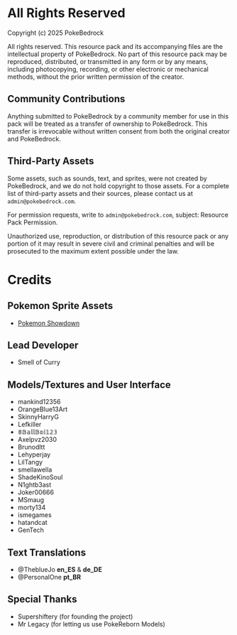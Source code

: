 # All Rights Reserved

Copyright (c) 2025 PokeBedrock

All rights reserved. This resource pack and its accompanying files are the intellectual property of PokeBedrock. No part of this resource pack may be reproduced, distributed, or transmitted in any form or by any means, including photocopying, recording, or other electronic or mechanical methods, without the prior written permission of the creator.

## Community Contributions

Anything submitted to PokeBedrock by a community member for use in this pack will be treated as a transfer of ownership to PokeBedrock. This transfer is irrevocable without written consent from both the original creator and PokeBedrock.

## Third-Party Assets

Some assets, such as sounds, text, and sprites, were not created by PokeBedrock, and we do not hold copyright to those assets. For a complete list of third-party assets and their sources, please contact us at `admin@pokebedrock.com`.

For permission requests, write to `admin@pokebedrock.com`, subject: Resource Pack Permission.

Unauthorized use, reproduction, or distribution of this resource pack or any portion of it may result in severe civil and criminal penalties and will be prosecuted to the maximum extent possible under the law.

# Credits

## Pokemon Sprite Assets

- [Pokemon Showdown](https://play.pokemonshowdown.com/sprites/pokemonicons-sheet.png)

## Lead Developer

- Smell of Curry

## Models/Textures and User Interface

- mankind12356
- OrangeBlue13Art
- SkinnyHarryG
- Lefkiller
- 𝟠𝔹𝕒𝕝𝕝𝔹𝕠𝕚𝟙𝟚𝟛
- Axelpvz2030
- Brunodltt
- Lehyperjay
- LilTangy
- smellawella
- ShadeKinoSoul
- N1ghtb3ast
- Joker00666
- MSmaug
- morty134
- ismegames
- hatandcat
- GenTech

## Text Translations

- @TheblueJo **en_ES** & **de_DE**
- @PersonalOne **pt_BR**

## Special Thanks

- Supershiftery (for founding the project)
- Mr Legacy (for letting us use PokeReborn Models)
